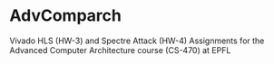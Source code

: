 # AdvComparch
Vivado HLS (HW-3) and Spectre Attack (HW-4) Assignments for the Advanced Computer Architecture course (CS-470) at EPFL
